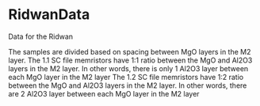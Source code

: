 # RidwanData
Data for the Ridwan

The samples are divided based on spacing between MgO layers in the M2 layer.
The 1.1 SC file memristors have 1:1 ratio between the MgO and Al2O3 layers in the M2 layer. In other words, there is only 1 Al2O3 layer between each MgO layer in the M2 layer
The 1.2 SC file memristors have 1:2 ratio between the MgO and Al2O3 layers in the M2 layer. In other words, there are 2 Al2O3 layer between each MgO layer in the M2 layer
